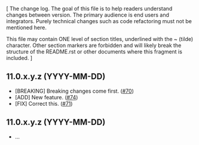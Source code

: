 [ The change log. The goal of this file is to help readers understand changes between
version. The primary audience is end users and integrators. Purely technical changes
such as code refactoring must not be mentioned here.

This file may contain ONE level of section titles, underlined with the ~ (tilde)
character. Other section markers are forbidden and will likely break the structure of
the README.rst or other documents where this fragment is included. ]

## 11.0.x.y.z (YYYY-MM-DD)

- [BREAKING] Breaking changes come first. ([#70](https://github.com/OCA/repo/issues/70))
- [ADD] New feature. ([#74](https://github.com/OCA/repo/issues/74))
- [FIX] Correct this. ([#71](https://github.com/OCA/repo/issues/71))

## 11.0.x.y.z (YYYY-MM-DD)

- ...
